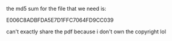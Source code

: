 the md5 sum for the file that we need is:

E006C8ADBFDA5E7D1FFC7064FD9CC039

can't exactly share the pdf because i don't own the copyright lol
